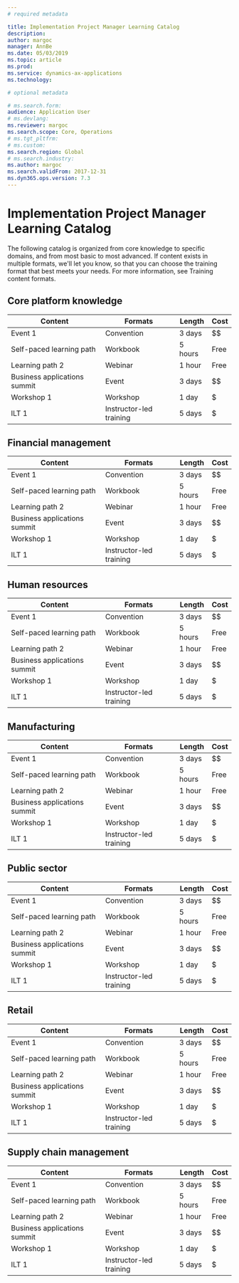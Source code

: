 ```yaml
---
# required metadata

title: Implementation Project Manager Learning Catalog
description: 
author: margoc
manager: AnnBe
ms.date: 05/03/2019
ms.topic: article
ms.prod: 
ms.service: dynamics-ax-applications
ms.technology: 

# optional metadata

# ms.search.form:  
audience: Application User
# ms.devlang: 
ms.reviewer: margoc
ms.search.scope: Core, Operations
# ms.tgt_pltfrm: 
# ms.custom: 
ms.search.region: Global
# ms.search.industry: 
ms.author: margoc
ms.search.validFrom: 2017-12-31 
ms.dyn365.ops.version: 7.3
---
```


# Implementation Project Manager Learning Catalog

The following catalog is organized from core knowledge to specific domains, and from most basic to most advanced. If content exists in multiple formats, we'll let you know, so that you can choose the training format that best meets your needs. For more information, see Training content formats. 

## Core platform knowledge

| Content                                                                                                      | Formats                 | Length | Cost |
|--------------------------------------------------------------------------------------------------------------|-------------------------|--------|------|
| Event 1                                                                                              |  Convention                       | 3 days       | $$     |
| Self-paced learning path                                                                                     | Workbook         | 5 hours  | Free      |
| Learning path 2                                                                                              | Webinar                 | 1 hour | Free |
| Business applications summit                                                                                 | Event                   |  3 days      | $$     |
| Workshop 1                                                                                                   | Workshop                | 1 day  | $    |
| ILT 1                                                                                                        | Instructor-led training | 5 days | $    |

## Financial management

| Content                                                                                                      | Formats                 | Length | Cost |
|--------------------------------------------------------------------------------------------------------------|-------------------------|--------|------|
| Event 1                                                                                              |  Convention                       | 3 days       | $$     |
| Self-paced learning path                                                                                     | Workbook         | 5 hours  | Free      |
| Learning path 2                                                                                              | Webinar                 | 1 hour | Free |
| Business applications summit                                                                                 | Event                   |  3 days      | $$     |
| Workshop 1                                                                                                   | Workshop                | 1 day  | $    |
| ILT 1                                                                                                        | Instructor-led training | 5 days | $    |

## Human resources

| Content                                                                                                      | Formats                 | Length | Cost |
|--------------------------------------------------------------------------------------------------------------|-------------------------|--------|------|
| Event 1                                                                                              |  Convention                       | 3 days       | $$     |
| Self-paced learning path                                                                                     | Workbook         | 5 hours  | Free      |
| Learning path 2                                                                                              | Webinar                 | 1 hour | Free |
| Business applications summit                                                                                 | Event                   |  3 days      | $$     |
| Workshop 1                                                                                                   | Workshop                | 1 day  | $    |
| ILT 1                                                                                                        | Instructor-led training | 5 days | $    |

## Manufacturing

| Content                                                                                                      | Formats                 | Length | Cost |
|--------------------------------------------------------------------------------------------------------------|-------------------------|--------|------|
| Event 1                                                                                              |  Convention                       | 3 days       | $$     |
| Self-paced learning path                                                                                     | Workbook         | 5 hours  | Free      |
| Learning path 2                                                                                              | Webinar                 | 1 hour | Free |
| Business applications summit                                                                                 | Event                   |  3 days      | $$     |
| Workshop 1                                                                                                   | Workshop                | 1 day  | $    |
| ILT 1                                                                                                        | Instructor-led training | 5 days | $    |

## Public sector

| Content                                                                                                      | Formats                 | Length | Cost |
|--------------------------------------------------------------------------------------------------------------|-------------------------|--------|------|
| Event 1                                                                                              |  Convention                       | 3 days       | $$     |
| Self-paced learning path                                                                                     | Workbook         | 5 hours  | Free      |
| Learning path 2                                                                                              | Webinar                 | 1 hour | Free |
| Business applications summit                                                                                 | Event                   |  3 days      | $$     |
| Workshop 1                                                                                                   | Workshop                | 1 day  | $    |
| ILT 1                                                                                                        | Instructor-led training | 5 days | $    |

## Retail

| Content                                                                                                      | Formats                 | Length | Cost |
|--------------------------------------------------------------------------------------------------------------|-------------------------|--------|------|
| Event 1                                                                                              |  Convention                       | 3 days       | $$     |
| Self-paced learning path                                                                                     | Workbook         | 5 hours  | Free      |
| Learning path 2                                                                                              | Webinar                 | 1 hour | Free |
| Business applications summit                                                                                 | Event                   |  3 days      | $$     |
| Workshop 1                                                                                                   | Workshop                | 1 day  | $    |
| ILT 1                                                                                                        | Instructor-led training | 5 days | $    |

## Supply chain management

| Content                                                                                                      | Formats                 | Length | Cost |
|--------------------------------------------------------------------------------------------------------------|-------------------------|--------|------|
| Event 1                                                                                              |  Convention                       | 3 days       | $$     |
| Self-paced learning path                                                                                     | Workbook         | 5 hours  | Free      |
| Learning path 2                                                                                              | Webinar                 | 1 hour | Free |
| Business applications summit                                                                                 | Event                   |  3 days      | $$     |
| Workshop 1                                                                                                   | Workshop                | 1 day  | $    |
| ILT 1                                                                                                        | Instructor-led training | 5 days | $    |
